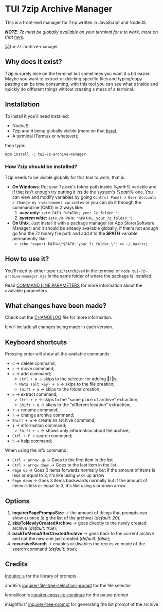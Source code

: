 # TUI 7zip Archive Manager

This is a front-end manager for 7zip written in JavaScript and NodeJS.

_**NOTE**: 7z must be globally available on your terminal for it to work, more on that [here](#how-7zip-should-be-installed)._

![tui-7z-archive-manager](./tui-7z-archive-manager.gif)

## Why does it exist?

7zip is surely nice on the terminal but sometimes you want it a bit easier.
Maybe you want to extract or deleting specific files and typing/copy-pasting can be time consuming, with this tool you can see what's inside and quickly do different things without creating a mess of a terminal.

## Installation

To install it you'll need installed:
- NodeJS;
- 7zip and it being globally visible (more on that [here](#how-7zip-should-be-installed));
- A terminal (Termux or whatever);

then type:
```bash
npm install -g tui-7z-archive-manager
```

### How 7zip should be installed?

7zip needs to be visible globally for this tool to work,
that is:

- **On Windows**:
Put your 7z.exe's folder path inside _%path%_ variable and if that isn't enough try putting it inside the system's _%path%_ one. You can view and modify variables by going `Control Panel > User Accounts > Change my environment variables` or you can do it through the commandline (CMD) in 2 ways like:
  1. **_user only_**: `setx PATH "%PATH%;_your_7z_folder_"`;
  2. **_system wide_**: `setx /m PATH "%PATH%;_your_7z_folder_"`;
- **On Unix**:
Just install it with a package manager (or App Store/Software Manager) and it should be already available globally, if that's not enough go find the _7z_ binary file path and add it to the **$PATH** variable permanently like:
  - `echo "export PATH=\"$PATH:_your_7z_folder_\"" >> ~/.bashrc`;

## How to use it?

You'll need to either type `tui7zArchiveM` in the terminal or `node tui-7z-archive-manager.mjs` in the same folder of where the package is installed

Read [COMMAND LINE PARAMETERS](COMMAND-LINE-PARAMETERS.md) for more information about the available parameters

## What changes have been made?

Check out the [CHANGELOG](CHANGELOG.md) file for more information.

It will include all changes being made in each version.

## Keyboard shortcuts

Pressing enter will show all the available commands

- `d` → delete command;
- `c` → move command;
- `a` → add command;
  - `Ctrl + a` → skips to the selector for adding 📂/📄s;
  - `Meta (alt key) + a` → skips to the file creation;
  - `Shift + a` → skips to the folder creation;
- `e` → extract command;
  - `Ctrl + e` → skips to the "same place of archive" extraction;
  - `Shift + e` → skips to the "different location" extraction;
- `r` → rename command;
- `n` → change archive command;
- `Shift + n` → create an archive command;
- `i` → information command;
  - `Shift + i` → shows only information about the archive;
- `Ctrl + f` → search command;
- `h` → help command;

When using the info command:

- `Ctrl + arrow up` → Goes to the first item in the list
- `Ctrl + arrow down` → Goes to the last item in the list
- `Page up` → Goes 3 items forwards normally but if the amount of items is less or equal to 3, it's like using w or up arrow
- `Page down` → Goes 3 items backwards normally but if the amount of items is less or equal to 3, it's like using s or down arrow

## Options

1. **inquirerPagePrompsSize** → the amount of things that prompts can show at once (e.g the list of the archive) (_default: 20_);
2. **skipToNewlyCreatedArchive** → goes directly to the newly created archive (_default: true_);
3. **backToMenuAfterCreatedArchive** → goes back to the current archive and not the new one just created (_default: false_);
4. **recursiveSearch** → enables or disables the recursive mode of the search command (_default: true_);

## Credits

[Inquirer.js](https://github.com/SBoudrias/Inquirer.js) for the library of prompts

anc95's [inquirer-file-tree-selection-prompt](https://github.com/anc95/inquirer-file-tree-selection) for the file selector

leonsilicon's [inquirer-press-to-continue](https://github.com/leonzalion/inquirer-press-to-continue) for the pause prompt

insightfuls' [inquirer-tree-prompt](https://github.com/insightfuls/inquirer-tree-prompt) for generating the list prompt of the archive